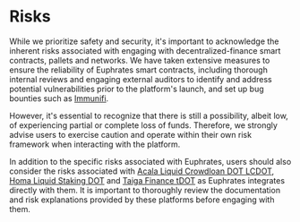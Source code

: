 # Risks

While we prioritize safety and security, it's important to acknowledge the inherent risks associated with engaging with decentralized-finance smart contracts, pallets and networks. We have taken extensive measures to ensure the reliability of Euphrates smart contracts, including thorough internal reviews and engaging external auditors to identify and address potential vulnerabilities prior to the platform's launch, and set up bug bounties such as [Immunifi](https://immunefi.com/bounty/euphrates/).

However, it's essential to recognize that there is still a possibility, albeit low, of experiencing partial or complete loss of funds. Therefore, we strongly advise users to exercise caution and operate within their own risk framework when interacting with the platform.

In addition to the specific risks associated with Euphrates, users should also consider the risks associated with [Acala Liquid Crowdloan DOT LCDOT](https://wiki.acala.network/crowdloans/acala-crowdloan/faq#liquid-crowdloan-and-lcdot), [Homa Liquid Staking DOT](https://docs.homastaking.app/) and [Taiga Finance tDOT](https://www.taigaprotocol.io/) as Euphrates integrates directly with them. It is important to thoroughly review the documentation and risk explanations provided by these platforms before engaging with them.
